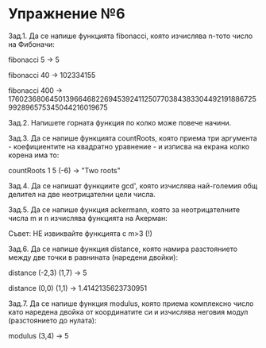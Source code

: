 # Упражнение №6
Зад.1. Да се напише функцията fibonacci, която изчислява n-тото число на Фибоначи:

fibonacci 5   -> 5

fibonacci 40  -> 102334155

fibonacci 400 -> 176023680645013966468226945392411250770384383304492191886725992896575345044216019675

Зад.2. Напишете горната функция по колко може повече начини.

Зад.3. Да се напише функцията countRoots, която приема три аргумента - коефициентите на квадратно уравнение - и изписва на екрана колко корена има то:

countRoots 1 5 (-6) -> "Two roots"

Зад.4. Да се напишат функциите gcd', която изчислява най-големия общ делител на две неотрицателни цели числа.



Зад.5. Да се напише функция ackermann, която за неотрицателните числа m и n изчислява функцията на Акерман:

Съвет: НЕ извиквайте функцията с m>3 (!)

Зад.6. Да се напише функция distance, която намира разстоянието между две точки в равнината (наредени двойки):

distance (-2,3) (1,7) -> 5

distance (0,0) (1,1) -> 1.4142135623730951

Зад.7. Да се напише функция modulus, която приема комплексно число като наредена двойка от координатите си и изчислява неговия модул (разстоянието до нулата):

modulus (3,4) -> 5
